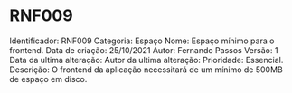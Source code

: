 # RNF009

Identificador: RNF009
Categoria: Espaço
Nome: Espaço mínimo para o frontend.
Data de criação: 25/10/2021
Autor: Fernando Passos
Versão: 1
Data da ultima alteração:
Autor da ultima alteração:
Prioridade: Essencial.
Descrição: O frontend da aplicação necessitará de um mínimo de 500MB de espaço em disco.